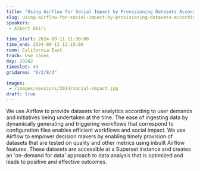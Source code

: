 ```yaml
---
title: "Using Airflow for Social Impact by Provisioning Datasets According to Demand"
slug: using-airflow-for-social-impact-by-provisioning-datasets-according-to-demand
speakers:
 - Albert Okiri

time_start: 2024-09-11 11:30:00
time_end: 2024-09-11 12:15:00
room: California East
track: Use cases
day: 20242
timeslot: 49
gridarea: "6/2/8/3"

images: 
 - /images/sessions/2024/social-impact.jpg
draft: true 
---
```


We use Airflow to provide datasets for analytics according to user demands and initiatives being undertaken at the time. The ease of ingesting data by dynamically generating and triggering workflows that correspond to configuration files enables efficient workflows and social impact. We use Airflow to empower decision makers by enabling timely provision of datasets that are tested on quality and other metrics using inbuilt Airflow features. These datasets are accessible at a Superset instance and creates an 'on-demand for data' approach to data analysis that is optimized and leads to positive and effective outcomes.